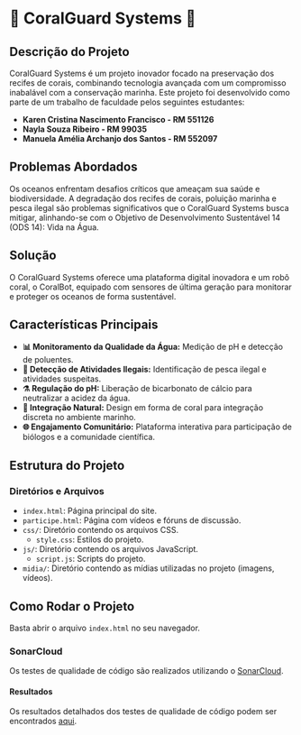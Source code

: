# 🌊 CoralGuard Systems 🌊

## Descrição do Projeto
CoralGuard Systems é um projeto inovador focado na preservação dos recifes de corais, combinando tecnologia avançada com um compromisso inabalável com a conservação marinha. Este projeto foi desenvolvido como parte de um trabalho de faculdade pelos seguintes estudantes:

- **Karen Cristina Nascimento Francisco - RM 551126**
- **Nayla Souza Ribeiro - RM 99035**
- **Manuela Amélia Archanjo dos Santos - RM 552097**

## Problemas Abordados
Os oceanos enfrentam desafios críticos que ameaçam sua saúde e biodiversidade. A degradação dos recifes de corais, poluição marinha e pesca ilegal são problemas significativos que o CoralGuard Systems busca mitigar, alinhando-se com o Objetivo de Desenvolvimento Sustentável 14 (ODS 14): Vida na Água.


## Solução
O CoralGuard Systems oferece uma plataforma digital inovadora e um robô coral, o CoralBot, equipado com sensores de última geração para monitorar e proteger os oceanos de forma sustentável.


## Características Principais
- **📊 Monitoramento da Qualidade da Água:** Medição de pH e detecção de poluentes.
- **🚨 Detecção de Atividades Ilegais:** Identificação de pesca ilegal e atividades suspeitas.
- **⚗️ Regulação do pH:** Liberação de bicarbonato de cálcio para neutralizar a acidez da água.
- **🐠 Integração Natural:** Design em forma de coral para integração discreta no ambiente marinho.
- **🌐 Engajamento Comunitário:** Plataforma interativa para participação de biólogos e a comunidade científica.


## Estrutura do Projeto

### Diretórios e Arquivos
- `index.html`: Página principal do site.
- `participe.html`: Página com vídeos e fóruns de discussão.
- `css/`: Diretório contendo os arquivos CSS.
  - `style.css`: Estilos do projeto.
- `js/`: Diretório contendo os arquivos JavaScript.
  - `script.js`: Scripts do projeto.
- `midia/`: Diretório contendo as mídias utilizadas no projeto (imagens, vídeos).

## Como Rodar o Projeto
Basta abrir o arquivo `index.html` no seu navegador.

### SonarCloud
Os testes de qualidade de código são realizados utilizando o [SonarCloud](https://sonarcloud.io/summary/overall?id=naylasouza_CoralGuardSystems).

#### Resultados
Os resultados detalhados dos testes de qualidade de código podem ser encontrados [aqui](https://sonarcloud.io/summary/overall?id=naylasouza_CoralGuardSystems).
